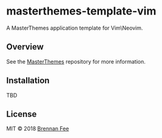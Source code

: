 # masterthemes-template-vim

A MasterThemes application template for Vim\Neovim.

## Overview

See the [MasterThemes](https://github.com/masterthemes/masterthemes/) repository for more
information.

## Installation

TBD

## License

MIT © 2018 [Brennan Fee](https://github.com/masterthemes)
